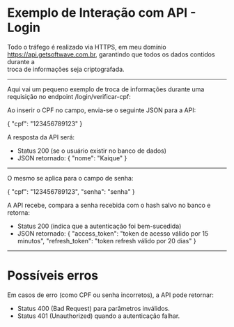 # Exemplo de Interação com API - Login

Todo o tráfego é realizado via HTTPS, em meu domínio https://api.getsoftwave.com.br, garantindo que todos os dados contidos durante a <br> 
troca de informações seja criptografada.

---

Aqui vai um pequeno exemplo de troca de informações durante uma requisição no endpoint /login/verificar-cpf:


Ao inserir o CPF no campo, envia-se o seguinte JSON para a API:

{
  "cpf": "123456789123"
}

A resposta da API será:

- Status 200 (se o usuário existir no banco de dados)
- JSON retornado:
{
  "nome": "Kaique"
}

---

O mesmo se aplica para o campo de senha:

{
  "cpf": "123456789123",
  "senha": "senha"
}

A API recebe, compara a senha recebida com o hash salvo no banco e retorna:

- Status 200 (indica que a autenticação foi bem-sucedida)
- JSON retornado:
{
  "access_token": "token de acesso válido por 15 minutos",
  "refresh_token": "token refresh válido por 20 dias"
}

---

# Possíveis erros

Em casos de erro (como CPF ou senha incorretos), a API pode retornar:
- Status 400 (Bad Request) para parâmetros inválidos.
- Status 401 (Unauthorized) quando a autenticação falhar.

